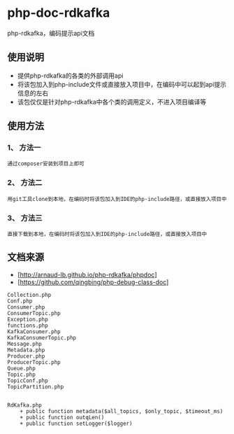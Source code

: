 # php-doc-rdkafka
php-rdkafka，编码提示api文档

## 使用说明
- 提供php-rdkafka的各类的外部调用api
- 将该包加入到php-include文件或直接放入项目中，在编码中可以起到api提示信息的左右
- 该包仅仅是针对php-rdkafka中各个类的调用定义，不进入项目编译等


## 使用方法
### 1、 方法一
```text
通过composer安装到项目上即可
```

### 2、 方法二
```text
用git工具clone到本地，在编码时将该包加入到IDE的php-include路径，或直接放入项目中
```

### 3、 方法三
```text
直接下载到本地，在编码时将该包加入到IDE的php-include路径，或直接放入项目中
```

## 文档来源
- [http://arnaud-lb.github.io/php-rdkafka/phpdoc]
- [https://github.com/qingbing/php-debug-class-doc]
```text
Collection.php
Conf.php
Consumer.php
ConsumerTopic.php
Exception.php
functions.php
KafkaConsumer.php
KafkaConsumerTopic.php
Message.php
Metadata.php
Producer.php
ProducerTopic.php
Queue.php
Topic.php
TopicConf.php
TopicPartition.php


RdKafka.php
    + public function metadata($all_topics, $only_topic, $timeout_ms)
    + public function outqLen()
    + public function setLogger($logger)
    
```
